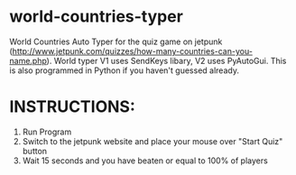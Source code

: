 # world-countries-typer

World Countries Auto Typer for the quiz game on jetpunk (http://www.jetpunk.com/quizzes/how-many-countries-can-you-name.php). World typer V1 uses SendKeys libary, V2 uses PyAutoGui. This is also programmed in Python if you haven't guessed already.

# INSTRUCTIONS:
1. Run Program
2. Switch to the jetpunk website and place your mouse over "Start Quiz" button
3. Wait 15 seconds and you have beaten or equal to 100% of players
